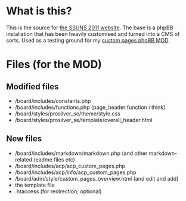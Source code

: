 What is this?
=============

This is the source for [the SSUNS 2011 website](http://www.ssuns.org). The base is a phpBB installation that has been heavily customised and turned into a CMS of sorts. Used as a testing ground for my [custom pages phpBB MOD](phpBB-custom-pages). 

# Files (for the MOD)
## Modified files ##
*   /board/includes/constants.php
*   /board/includes/functions.php (page_header function i think)
*   /board/styles/prosilver_se/theme/style.css
*   /board/styles/prosilver_se/template/overall_header.html

## New files ##
*   /board/includes/markdown/markdown.php (and other markdown-related readme files etc)
*   /board/includes/acp/acp_custom_pages.php
*   /board/includes/acp/info/acp_custom_pages.php
*   /board/adm/style/custom_pages_overview.html (and edit and add)
*   the template file
*   .htaccess (for redirection; optional)

